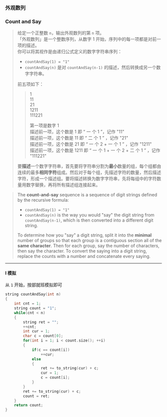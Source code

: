 ### 外观数列
### Count and Say

> 给定一个正整数 `n`，输出外观数列的第 `n` 项。  
> 「外观数列」是一个整数序列，从数字 1 开始，序列中的每一项都是对前一项的描述。  
> 你可以将其视作是由递归公式定义的数字字符串序列：  
> - `countAndSay(1) = "1"`
> - `countAndSay(n)` 是对 `countAndSay(n-1)` 的描述，然后转换成另一个数字字符串。
>  
> 前五项如下：  
> > 1  
> > 11  
> > 21  
> > 1211  
> > 111221  
> >
> > 第一项是数字 1  
> > 描述前一项，这个数是 1 即 “ 一 个 1 ”，记作 "11"  
> > 描述前一项，这个数是 11 即 “ 二 个 1 ” ，记作 "21"  
> > 描述前一项，这个数是 21 即 “ 一 个 2 + 一 个 1 ” ，记作 "1211"  
> > 描述前一项，这个数是 1211 即 “ 一 个 1 + 一 个 2 + 二 个 1 ” ，记作 "111221"
> 
> 要**描述**一个数字字符串，首先要将字符串分割为**最小**数量的组，每个组都由连续的最多**相同字符**组成。然后对于每个组，先描述字符的数量，然后描述字符，形成一个描述组。要将描述转换为数字字符串，先将每组中的字符数量用数字替换，再将所有描述组连接起来。  

> The **count-and-say** sequence is a sequence of digit strings defined by the recursive formula:  
> - `countAndSay(1) = "1"`  
> - `countAndSay(n)` is the way you would "say" the digit string from `countAndSay(n-1)`, which is then converted into a different digit string.  
> 
> To determine how you "say" a digit string, split it into the **minimal** number of groups so that each group is a contiguous section all of the **same character**. Then for each group, say the number of characters, then say the character. To convert the saying into a digit string, replace the counts with a number and concatenate every saying.  

----------

#### I 模拟

从 `1` 开始，按部就班模拟即可

```cpp
string countAndSay(int n) 
{
    int cnt = 1;
    string count = "1";
    while(cnt < n)
    {
        string ret = "";
        ++cnt;
        int cur = 1;
        char c = count[0];
        for(int i = 1; i < count.size(); ++i)
        {
            if(c == count[i])
                ++cur;
            else
            {
                ret += to_string(cur) + c;
                cur = 1;
                c = count[i];
            }
        }
        ret += to_string(cur) + c;
        count = ret;
    }
    return count;
}
```
